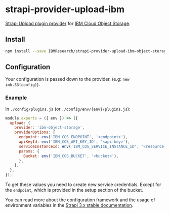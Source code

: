 # strapi-provider-upload-ibm

[Strapi Upload plugin provider](https://strapi.io/documentation/v3.x/plugins/upload.html#using-a-provider) for [IBM Cloud Object Storage](https://www.ibm.com/cloud/object-storage).

## Install

```sh
npm install --save IBMResearch/strapi-provider-upload-ibm-object-storage
```

## Configuration

Your configuration is passed down to the provider. (e.g: `new imb.S3(config)`).

### Example

In `./config/plugins.js` (or `./config/env/{env}/plugins.js`):

```js
module.exports = ({ env }) => ({
  upload: {
    provider: 'ibm-object-storage',
    providerOptions: {
      endpoint: env('IBM_COS_ENDPOINT', '<endpoint>'),
      apiKeyId: env('IBM_COS_API_KEY_ID', '<api-key>'),
      serviceInstanceId: env('IBM_COS_SERVICE_INSTANCE_ID', '<resource-instance-id>'),
      params: {
        Bucket: env('IBM_COS_BUCKET', '<bucket>'),
      },
    },
  },
});
```

To get these values you need to create new service credentials. Except for the `endpoint`, which is provided in the setup section of the bucket.

You can read more about the configuration framework and the usage of environment variables in the [Strapi 3.x stable documentation](https://strapi.io/documentation/v3.x/concepts/configurations.html#environment-variables).
